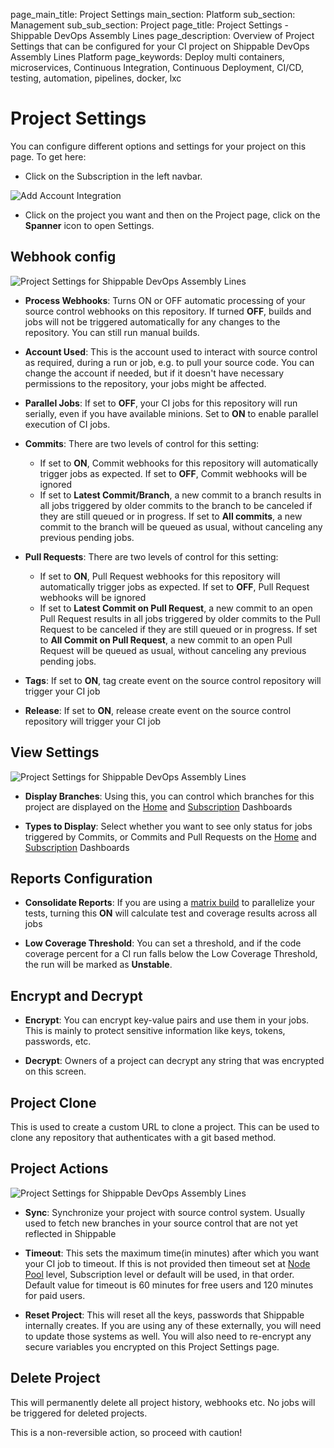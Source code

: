 page_main_title: Project Settings
main_section: Platform
sub_section: Management
sub_sub_section: Project
page_title: Project Settings - Shippable DevOps Assembly Lines
page_description: Overview of Project Settings that can be configured for your CI project on Shippable DevOps Assembly Lines Platform
page_keywords: Deploy multi containers, microservices, Continuous Integration, Continuous Deployment, CI/CD, testing, automation, pipelines, docker, lxc

# Project Settings

You can configure different options and settings for your project on this page. To get here:

* Click on the Subscription in the left navbar.

<img src="/images/getting-started/account-settings.png" alt="Add Account Integration">

* Click on the project you want and then on the Project page, click on the **Spanner** icon to open Settings.

## Webhook config
<img src="/images/platform/visibility/project-settings-1.jpg" alt="Project Settings for Shippable DevOps Assembly Lines" style="vertical-align: middle;display: block;margin-left: auto;margin-right: auto;"/>

* **Process Webhooks**: Turns ON or OFF automatic processing of your source control webhooks on this repository. If turned **OFF**, builds and jobs will not be triggered automatically for any changes to the repository. You can still run manual builds.

* **Account Used**: This is the account used to interact with source control as required, during a run or job, e.g. to pull your source code. You can change the account if needed, but if it doesn't have necessary permissions to the repository, your jobs might be affected.

* **Parallel Jobs**: If set to **OFF**, your CI jobs for this repository will run serially, even if you have available minions. Set to **ON** to enable parallel execution of CI jobs.

* **Commits**: There are two levels of control for this setting:
  * If set to **ON**, Commit webhooks for this repository will automatically trigger jobs as expected. If set to **OFF**, Commit webhooks will be ignored
  * If set to **Latest Commit/Branch**, a new commit to a branch results in all jobs triggered by older commits to the branch to be canceled if they are still queued or in progress. If set to **All commits**, a new commit to the branch will be queued as usual, without canceling any previous pending jobs.

* **Pull Requests**: There are two levels of control for this setting:
  * If set to **ON**, Pull Request webhooks for this repository will automatically trigger jobs as expected. If set to **OFF**, Pull Request webhooks will be ignored
  * If set to **Latest Commit on Pull Request**, a new commit to an open Pull Request results in all jobs triggered by older commits to the Pull Request to be canceled if they are still queued or in progress. If set to **All Commit on Pull Request**, a new commit to an open Pull Request will be queued as usual, without canceling any previous pending jobs.

* **Tags**: If set to **ON**, tag create event on the source control repository will trigger your CI job

* **Release**: If set to **ON**, release create event on the source control repository will trigger your CI job

## View Settings

<img src="/images/platform/visibility/project-settings-2.jpg" alt="Project Settings for Shippable DevOps Assembly Lines" style="vertical-align: middle;display: block;margin-left: auto;margin-right: auto;"/>

* **Display Branches**: Using this, you can control which branches for this project are displayed on the [Home](/platform/visibility/account/default-view/) and [Subscription](/platform/visibility/subscription/dashboard/) Dashboards

* **Types to Display**: Select whether you want to see only status for jobs triggered by Commits, or Commits and Pull Requests on the [Home](/platform/visibility/account/default-view/) and [Subscription](/platform/visibility/subscription/dashboard/) Dashboards

## Reports Configuration

* **Consolidate Reports**: If you are using a [matrix build](/ci/matrix-builds/) to parallelize your tests, turning this **ON** will calculate test and coverage results across all jobs

* **Low Coverage Threshold**: You can set a threshold, and if the code coverage percent for a CI run falls below the Low Coverage Threshold, the run will be marked as **Unstable**.

## Encrypt and Decrypt

* **Encrypt**: You can encrypt key-value pairs and use them in your jobs. This is mainly to protect sensitive information like keys, tokens, passwords, etc.

* **Decrypt**: Owners of a project can decrypt any string that was encrypted on this screen.

## Project Clone

This is used to create a custom URL to clone a project. This can be used to clone any repository that authenticates with a git based method.

## Project Actions

<img src="/images/platform/visibility/project-settings-3.jpg" alt="Project Settings for Shippable DevOps Assembly Lines" style="vertical-align: middle;display: block;margin-left: auto;margin-right: auto;"/>

* **Sync**: Synchronize your project with source control system. Usually used to fetch new branches in your source control that are not yet reflected in Shippable

* **Timeout**: This sets the maximum time(in minutes) after which you want your CI job to timeout. If this is not provided then timeout set at [Node Pool](/platform/management/subscription/node-pools/) level, Subscription level or default will be used, in that order. Default value for timeout is 60 minutes for free users and 120 minutes for paid users.

* **Reset Project**: This will reset all the keys, passwords that Shippable internally creates. If you are using any of these externally, you will need to update those systems as well. You will also need to re-encrypt any secure variables you encrypted on this Project Settings page.

## Delete Project

This will permanently delete all project history, webhooks etc. No jobs will be triggered for deleted projects.

This is a non-reversible action, so proceed with caution!
